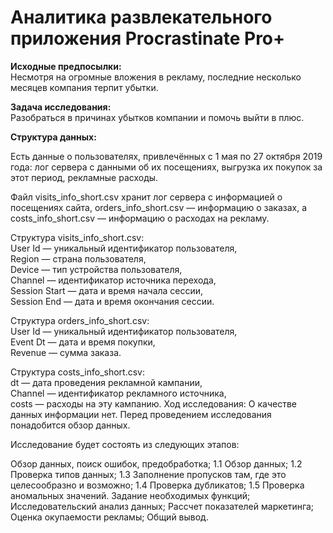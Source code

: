 # Аналитика развлекательного приложения Procrastinate Pro+
**Исходные предпосылки:**\
Несмотря на огромные вложения в рекламу, последние несколько месяцев компания терпит убытки.

**Задача исследования:**\
Разобраться в причинах убытков компании и помочь выйти в плюс.

**Структура данных:**

Есть данные о пользователях, привлечённых с 1 мая по 27 октября 2019 года:
лог сервера с данными об их посещениях,
выгрузка их покупок за этот период,
рекламные расходы.

Файл visits_info_short.csv хранит лог сервера с информацией о посещениях сайта, orders_info_short.csv — информацию о заказах, а costs_info_short.csv — информацию о расходах на рекламу.

Структура visits_info_short.csv:\
User Id — уникальный идентификатор пользователя,\
Region — страна пользователя,\
Device — тип устройства пользователя,\
Channel — идентификатор источника перехода,\
Session Start — дата и время начала сессии,\
Session End — дата и время окончания сессии.

Структура orders_info_short.csv:\
User Id — уникальный идентификатор пользователя,\
Event Dt — дата и время покупки,\
Revenue — сумма заказа.

Структура costs_info_short.csv:\
dt — дата проведения рекламной кампании,\
Channel — идентификатор рекламного источника,\
costs — расходы на эту кампанию.
Ход исследования:
О качестве данных информации нет. Перед проведением исследования понадобится обзор данных.

Исследование будет состоять из следующих этапов:

Обзор данных, поиск ошибок, предобработка;
1.1 Обзор данных;
1.2 Проверка типов данных;
1.3 Заполнение пропусков там, где это целесообразно и возможно;
1.4 Проверка дубликатов;
1.5 Проверка аномальных значений.
Задание необходимых функций;
Исследовательский анализ данных;
Рассчет показателей маркетинга;
Оценка окупаемости рекламы;
Общий вывод.
